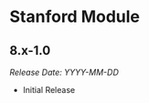 # Stanford Module

8.x-1.0
--------------------------------------------------------------------------------  
_Release Date: YYYY-MM-DD_

- Initial Release
